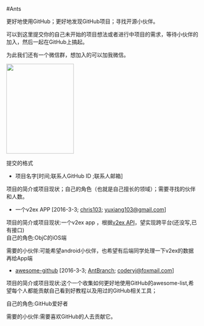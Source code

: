 #Ants

更好地使用GitHub；更好地发现GitHub项目；寻找开源小伙伴。



可以到这里提交你的自己未开始的项目想法或者进行中项目的需求，等待小伙伴的加入，然后一起在GitHub上搞起。

为此我们还有一个微信群，想加入的可以加我微信。

<img  src="https://raw.githubusercontent.com/coderyi/Monkey/master/https://raw.githubusercontent.com/coderyi/Monkey/master/Documents/wechat.jpg" width="177" height="236">




提交的格式

* 项目名字[时间;联系人GitHub ID ;联系人邮箱]

项目的简介或项目现状；自己的角色（也就是自己擅长的领域）；需要寻找的伙伴和人数。

* 一个v2ex APP [2016-3-3; [chris103](https://github.com/chris103); yuxiang103@gmail.com]

项目的简介或项目现状:一个v2ex app ，根据[v2ex API](http://www.v2ex.com/p/7v9TEc53)，望实现跨平台(还没写,已有接口)  
自己的角色:ObjC的iOS端

需要的小伙伴:可能希望android小伙伴，也希望有后端同学处理一下v2ex的数据再给App端


* [awesome-github](https://github.com/AntBranch/awesome-github)        [2016-3-3; [AntBranch](https://github.com/AntBranch); coderyi@foxmail.com]

项目的简介或项目现状:这个一个收集如何更好地使用GitHub的awesome-list,希望每个人都能贡献自己看到好教程以及用过的GitHub相关工具；

自己的角色:GitHub爱好者

需要的小伙伴:需要喜欢GitHub的人去贡献它。


